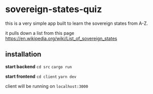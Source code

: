 # sovereign-states-quiz

this is a very simple app built to learn the sovereign states from A-Z.

it pulls down a list from this page https://en.wikipedia.org/wiki/List_of_sovereign_states

## installation 

**start backend**
`cd src`
`cargo run`

**start frontend**
`cd client`
`yarn dev`

client will be running on `localhost:3000`
